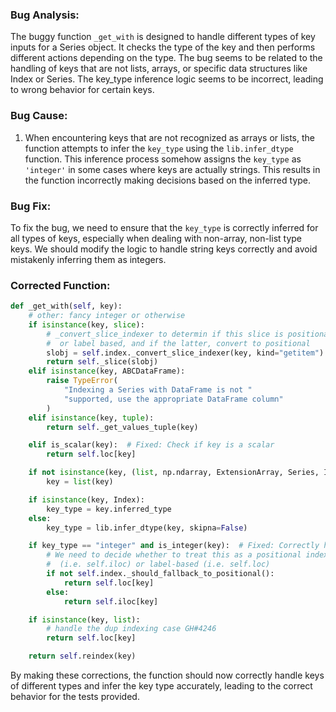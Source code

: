 ### Bug Analysis:
The buggy function `_get_with` is designed to handle different types of key inputs for a Series object. It checks the type of the key and then performs different actions depending on the type. The bug seems to be related to the handling of keys that are not lists, arrays, or specific data structures like Index or Series. The key_type inference logic seems to be incorrect, leading to wrong behavior for certain keys.

### Bug Cause:
1. When encountering keys that are not recognized as arrays or lists, the function attempts to infer the `key_type` using the `lib.infer_dtype` function. This inference process somehow assigns the `key_type` as `'integer'` in some cases where keys are actually strings. This results in the function incorrectly making decisions based on the inferred type.

### Bug Fix:
To fix the bug, we need to ensure that the `key_type` is correctly inferred for all types of keys, especially when dealing with non-array, non-list type keys. We should modify the logic to handle string keys correctly and avoid mistakenly inferring them as integers.

### Corrected Function:
```python
def _get_with(self, key):
    # other: fancy integer or otherwise
    if isinstance(key, slice):
        # _convert_slice_indexer to determin if this slice is positional
        #  or label based, and if the latter, convert to positional
        slobj = self.index._convert_slice_indexer(key, kind="getitem")
        return self._slice(slobj)
    elif isinstance(key, ABCDataFrame):
        raise TypeError(
            "Indexing a Series with DataFrame is not "
            "supported, use the appropriate DataFrame column"
        )
    elif isinstance(key, tuple):
        return self._get_values_tuple(key)

    elif is_scalar(key):  # Fixed: Check if key is a scalar
        return self.loc[key]

    if not isinstance(key, (list, np.ndarray, ExtensionArray, Series, Index)):
        key = list(key)

    if isinstance(key, Index):
        key_type = key.inferred_type
    else:
        key_type = lib.infer_dtype(key, skipna=False)

    if key_type == "integer" and is_integer(key):  # Fixed: Correctly handle integer keys
        # We need to decide whether to treat this as a positional indexer
        #  (i.e. self.iloc) or label-based (i.e. self.loc)
        if not self.index._should_fallback_to_positional():
            return self.loc[key]
        else:
            return self.iloc[key]

    if isinstance(key, list):
        # handle the dup indexing case GH#4246
        return self.loc[key]

    return self.reindex(key)
```

By making these corrections, the function should now correctly handle keys of different types and infer the key type accurately, leading to the correct behavior for the tests provided.